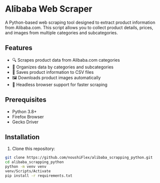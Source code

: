 ﻿# Alibaba Web Scraper

A Python-based web scraping tool designed to extract product information from Alibaba.com. This script allows you to collect product details, prices, and images from multiple categories and subcategories.

## Features

- 🔍 Scrapes product data from Alibaba.com categories
- 📁 Organizes data by categories and subcategories
- 💾 Saves product information to CSV files
- 🖼️ Downloads product images automatically
- 🤖 Headless browser support for faster scraping

## Prerequisites

- Python 3.8+
- Firefox Browser
- Gecko Driver

## Installation

1. Clone this repository:
```bash
git clone https://github.com/noushiFlex/alibaba_scrapping_python.git
cd alibaba_scrapping_python
python -m venv venv
venv/Scripts/Activate
pip install -r requirements.txt
